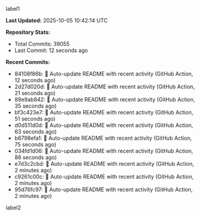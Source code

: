 
label1 
<!-- ACTIVITY_START -->
**Last Updated:** 2025-10-05 10:42:14 UTC

**Repository Stats:**
- Total Commits: 39055
- Last Commit: 12 seconds ago

**Recent Commits:**
- 84108f86b: 🤖 Auto-update README with recent activity (GitHub Action, 12 seconds ago)
- 2d27d020d: 🤖 Auto-update README with recent activity (GitHub Action, 21 seconds ago)
- 89e9ab842: 🤖 Auto-update README with recent activity (GitHub Action, 35 seconds ago)
- bf3c423e7: 🤖 Auto-update README with recent activity (GitHub Action, 51 seconds ago)
- d0d511d0d: 🤖 Auto-update README with recent activity (GitHub Action, 63 seconds ago)
- b6798efa1: 🤖 Auto-update README with recent activity (GitHub Action, 75 seconds ago)
- 034fd1d06: 🤖 Auto-update README with recent activity (GitHub Action, 86 seconds ago)
- e7d3c2cbd: 🤖 Auto-update README with recent activity (GitHub Action, 2 minutes ago)
- c9261c00c: 🤖 Auto-update README with recent activity (GitHub Action, 2 minutes ago)
- 95d76fc97: 🤖 Auto-update README with recent activity (GitHub Action, 2 minutes ago)
<!-- ACTIVITY_END -->

label2
